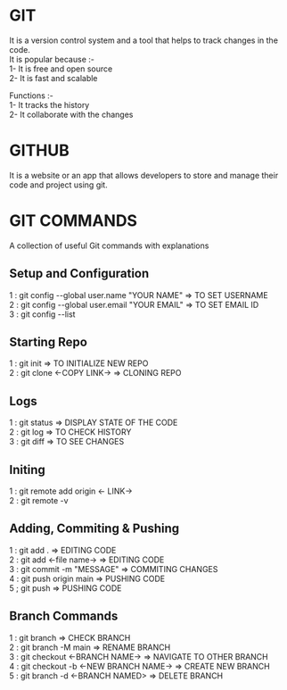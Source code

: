 
# GIT
It is a version control system and a tool that helps to track changes in the code.<br>
It is popular because :-<br>
1- It is free and open source                            
2- It is fast and scalable

Functions :- <br>
1- It tracks the history<br>
2- It collaborate with the changes

# GITHUB
It is a website or an app that allows developers to store and manage their code and project using git.

# GIT COMMANDS
A collection of useful Git commands with explanations
<br>
 
## Setup and Configuration
1 : git config --global user.name "YOUR NAME"    => TO SET USERNAME <br>
2 : git config --global user.email "YOUR EMAIL"  => TO SET EMAIL ID <br>
3 : git config --list

## Starting Repo
1 : git init => TO INITIALIZE NEW REPO <br>
2 : git clone <-COPY LINK-> => CLONING REPO

## Logs
1 : git status => DISPLAY STATE OF THE CODE <br>
2 : git log    => TO CHECK HISTORY <br>
3 : git diff   => TO SEE CHANGES

## Initing
1 : git remote add origin <- LINK->  
2 : git remote -v <br>

## Adding, Commiting & Pushing
1 : git add .               => EDITING CODE <br>
2 : git add <-file name->   => EDITING CODE <br>
3 : git commit -m "MESSAGE" => COMMITING CHANGES <br>
4 : git push origin main    => PUSHING CODE<br>
5 ; git push                => PUSHING CODE<br>

## Branch Commands 
1 : git branch                           => CHECK BRANCH  <br>
2 : git branch -M main                   => RENAME BRANCH <br>
3 : git checkout <-BRANCH NAME->         => NAVIGATE TO OTHER BRANCH <br>
4 : git checkout -b <-NEW BRANCH NAME->  => CREATE NEW BRANCH <br>
5 : git branch -d <-BRANCH NAMED>        => DELETE BRANCH <br>


